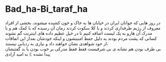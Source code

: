 # Bad_ha-Bi_taraf_ha

 در روز هایی که جوانان ایران در خیابان ها به خاک و خون کشیده میشوند، بخشی از افراد معروف از رژیم طرفداری کردند و یا کلا سکوت کردند زمان آن رسیده که با کمک هم و با مدرک آن هارو به یک لیست اضافه کنیم تا در خیل عظیم داده های اینترنت گم نشوند<br />
کسانی که پشت مردم بودند به دلیل حفظ امنیتشون و اینکه خودشان بعداز این اتفاقات ،از خود شواهدی نشان خواهند داد و نیازی به ردیابی نیستند<br />
بی طرف بودن هم نشانه ی بی شرفیست فقط فقط مدرکی بر خوب بودن یا بد گفتنشان پیدا نشده
:) به امید آزادی<br />
